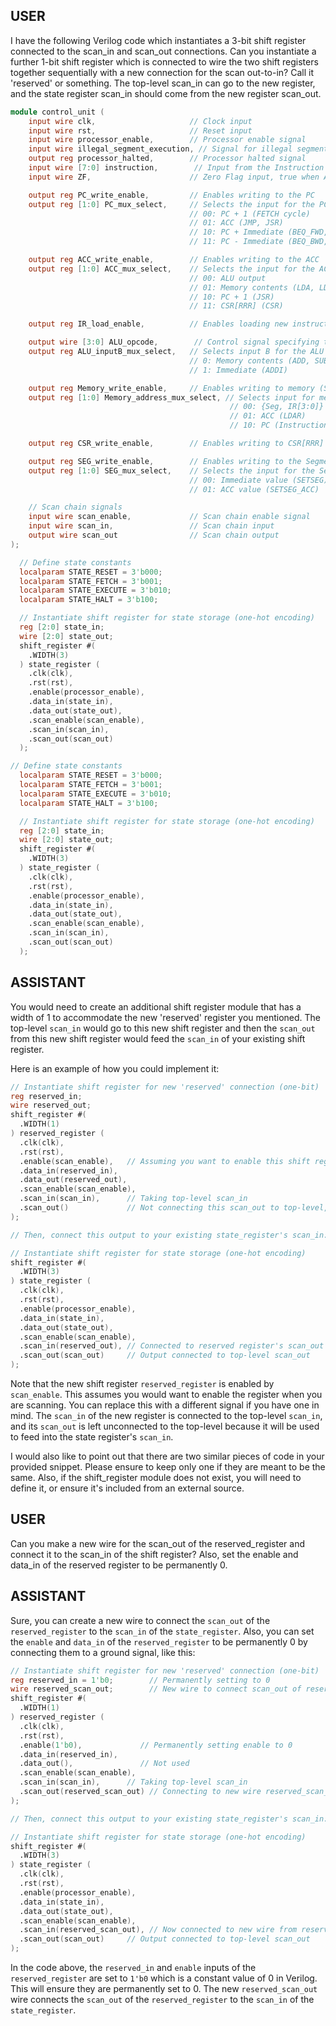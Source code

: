 ## USER
I have the following Verilog code which instantiates a 3-bit shift register connected to the scan_in and scan_out connections. Can you instantiate a further 1-bit shift register which is connected to wire the two shift registers together sequentially with a new connection for the scan out-to-in? Call it 'reserved' or something. The top-level scan_in can go to the new register, and the state register scan_in should come from the new register scan_out.
```verilog
module control_unit (
    input wire clk,                     // Clock input
    input wire rst,                     // Reset input
    input wire processor_enable,        // Processor enable signal
    input wire illegal_segment_execution, // Signal for illegal segment execution
    output reg processor_halted,        // Processor halted signal
    input wire [7:0] instruction,        // Input from the Instruction Register (IR)
    input wire ZF,                      // Zero Flag input, true when ACC is zero

    output reg PC_write_enable,         // Enables writing to the PC
    output reg [1:0] PC_mux_select,     // Selects the input for the PC multiplexer
                                        // 00: PC + 1 (FETCH cycle)
                                        // 01: ACC (JMP, JSR)
                                        // 10: PC + Immediate (BEQ_FWD, BNE_FWD, BRA_FWD)
                                        // 11: PC - Immediate (BEQ_BWD, BNE_BWD, BRA_BWD)

    output reg ACC_write_enable,        // Enables writing to the ACC
    output reg [1:0] ACC_mux_select,    // Selects the input for the ACC multiplexer
                                        // 00: ALU output
                                        // 01: Memory contents (LDA, LDAR)
                                        // 10: PC + 1 (JSR)
                                        // 11: CSR[RRR] (CSR)

    output reg IR_load_enable,          // Enables loading new instruction into IR from memory

    output wire [3:0] ALU_opcode,        // Control signal specifying the ALU operation
    output reg ALU_inputB_mux_select,   // Selects input B for the ALU multiplexer
                                        // 0: Memory contents (ADD, SUB, AND, OR, XOR)
                                        // 1: Immediate (ADDI)

    output reg Memory_write_enable,     // Enables writing to memory (STA)
    output reg [1:0] Memory_address_mux_select, // Selects input for memory address multiplexer
                                                 // 00: {Seg, IR[3:0]} (LDA, STA, ADD, SUB, AND, OR, XOR)
                                                 // 01: ACC (LDAR)
                                                 // 10: PC (Instruction fetching)

    output reg CSR_write_enable,        // Enables writing to CSR[RRR] (CSW)

    output reg SEG_write_enable,        // Enables writing to the Segment Register
    output reg [1:0] SEG_mux_select,    // Selects the input for the Segment Register multiplexer
                                        // 00: Immediate value (SETSEG)
                                        // 01: ACC value (SETSEG_ACC)

    // Scan chain signals
    input wire scan_enable,             // Scan chain enable signal
    input wire scan_in,                 // Scan chain input
    output wire scan_out                // Scan chain output
);

  // Define state constants
  localparam STATE_RESET = 3'b000;
  localparam STATE_FETCH = 3'b001;
  localparam STATE_EXECUTE = 3'b010;
  localparam STATE_HALT = 3'b100;

  // Instantiate shift register for state storage (one-hot encoding)
  reg [2:0] state_in;
  wire [2:0] state_out;
  shift_register #(
    .WIDTH(3)
  ) state_register (
    .clk(clk),
    .rst(rst),
    .enable(processor_enable),
    .data_in(state_in),
    .data_out(state_out),
    .scan_enable(scan_enable),
    .scan_in(scan_in),
    .scan_out(scan_out)
  );

// Define state constants
  localparam STATE_RESET = 3'b000;
  localparam STATE_FETCH = 3'b001;
  localparam STATE_EXECUTE = 3'b010;
  localparam STATE_HALT = 3'b100;

  // Instantiate shift register for state storage (one-hot encoding)
  reg [2:0] state_in;
  wire [2:0] state_out;
  shift_register #(
    .WIDTH(3)
  ) state_register (
    .clk(clk),
    .rst(rst),
    .enable(processor_enable),
    .data_in(state_in),
    .data_out(state_out),
    .scan_enable(scan_enable),
    .scan_in(scan_in),
    .scan_out(scan_out)
  );
```

## ASSISTANT
You would need to create an additional shift register module that has a width of 1 to accommodate the new 'reserved' register you mentioned. The top-level `scan_in` would go to this new shift register and then the `scan_out` from this new shift register would feed the `scan_in` of your existing shift register.

Here is an example of how you could implement it:

```verilog
// Instantiate shift register for new 'reserved' connection (one-bit)
reg reserved_in;
wire reserved_out;
shift_register #(
  .WIDTH(1)
) reserved_register (
  .clk(clk),
  .rst(rst),
  .enable(scan_enable),   // Assuming you want to enable this shift register with the scan_enable signal
  .data_in(reserved_in),
  .data_out(reserved_out),
  .scan_enable(scan_enable),
  .scan_in(scan_in),      // Taking top-level scan_in
  .scan_out()             // Not connecting this scan_out to top-level, as this will be used to feed state register
);

// Then, connect this output to your existing state_register's scan_in:

// Instantiate shift register for state storage (one-hot encoding)
shift_register #(
  .WIDTH(3)
) state_register (
  .clk(clk),
  .rst(rst),
  .enable(processor_enable),
  .data_in(state_in),
  .data_out(state_out),
  .scan_enable(scan_enable),
  .scan_in(reserved_out), // Connected to reserved register's scan_out
  .scan_out(scan_out)     // Output connected to top-level scan_out
);
```

Note that the new shift register `reserved_register` is enabled by `scan_enable`. This assumes you would want to enable the register when you are scanning. You can replace this with a different signal if you have one in mind. The `scan_in` of the new register is connected to the top-level `scan_in`, and its `scan_out` is left unconnected to the top-level because it will be used to feed into the state register's `scan_in`.

I would also like to point out that there are two similar pieces of code in your provided snippet. Please ensure to keep only one if they are meant to be the same. Also, if the shift_register module does not exist, you will need to define it, or ensure it's included from an external source.

## USER
Can you make a new wire for the scan_out of the reserved_register and connect it to the scan_in of the shift register? Also, set the enable and data_in of the reserved register to be permanently 0.

## ASSISTANT
Sure, you can create a new wire to connect the `scan_out` of the `reserved_register` to the `scan_in` of the `state_register`. Also, you can set the `enable` and `data_in` of the `reserved_register` to be permanently 0 by connecting them to a ground signal, like this:

```verilog
// Instantiate shift register for new 'reserved' connection (one-bit)
reg reserved_in = 1'b0;        // Permanently setting to 0
wire reserved_scan_out;        // New wire to connect scan_out of reserved_register to scan_in of state_register
shift_register #(
  .WIDTH(1)
) reserved_register (
  .clk(clk),
  .rst(rst),
  .enable(1'b0),             // Permanently setting enable to 0
  .data_in(reserved_in),
  .data_out(),               // Not used
  .scan_enable(scan_enable),
  .scan_in(scan_in),      // Taking top-level scan_in
  .scan_out(reserved_scan_out) // Connecting to new wire reserved_scan_out
);

// Then, connect this output to your existing state_register's scan_in:

// Instantiate shift register for state storage (one-hot encoding)
shift_register #(
  .WIDTH(3)
) state_register (
  .clk(clk),
  .rst(rst),
  .enable(processor_enable),
  .data_in(state_in),
  .data_out(state_out),
  .scan_enable(scan_enable),
  .scan_in(reserved_scan_out), // Now connected to new wire from reserved register's scan_out
  .scan_out(scan_out)     // Output connected to top-level scan_out
);
```
In the code above, the `reserved_in` and `enable` inputs of the `reserved_register` are set to `1'b0` which is a constant value of 0 in Verilog. This will ensure they are permanently set to 0. The new `reserved_scan_out` wire connects the `scan_out` of the `reserved_register` to the `scan_in` of the `state_register`.